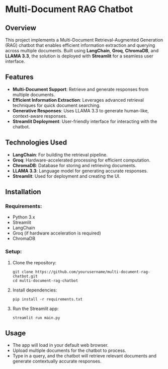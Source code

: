 # Multi-Document RAG Chatbot

## Overview
This project implements a Multi-Document Retrieval-Augmented Generation (RAG) chatbot that enables efficient information extraction and querying across multiple documents. Built using **LangChain**, **Groq**, **ChromaDB**, and **LLAMA 3.3**, the solution is deployed with **Streamlit** for a seamless user interface.

## Features
- **Multi-Document Support**: Retrieve and generate responses from multiple documents.
- **Efficient Information Extraction**: Leverages advanced retrieval techniques for quick document searching.
- **Generative Responses**: Uses LLAMA 3.3 to generate human-like, context-aware responses.
- **Streamlit Deployment**: User-friendly interface for interacting with the chatbot.

## Technologies Used
- **LangChain**: For building the retrieval pipeline.
- **Groq**: Hardware-accelerated processing for efficient computation.
- **ChromaDB**: Database for storing and retrieving documents.
- **LLAMA 3.3**: Language model for generating accurate responses.
- **Streamlit**: Used for deployment and creating the UI.

## Installation

### Requirements:
- Python 3.x
- Streamlit
- LangChain
- Groq (if hardware acceleration is required)
- ChromaDB

### Setup:
1. Clone the repository:
   ```
   git clone https://github.com/yourusername/multi-document-rag-chatbot.git
   cd multi-document-rag-chatbot
   ```
2. Install dependencies:
   ```
   pip install -r requirements.txt
   ```

3. Run the Streamlit app:
   ```
   streamlit run main.py
   ```

## Usage
- The app will load in your default web browser.
- Upload multiple documents for the chatbot to process.
- Type in a query, and the chatbot will retrieve relevant documents and generate contextually accurate responses.
